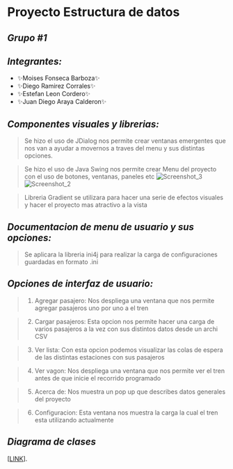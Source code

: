 # Proyecto Estructura de datos
## _Grupo #1_
## _Integrantes:_
- ✨Moises Fonseca Barboza✨
- ✨Diego Ramirez Corrales✨
- ✨Estefan Leon Cordero✨ 
- ✨Juan Diego Araya Calderon✨
## _Componentes visuales y librerias:_
>Se hizo el uso de JDialog nos permite crear
>ventanas emergentes que nos van a ayudar a movernos a 
>traves del menu y sus distintas opciones.

>Se hizo el uso de Java Swing nos permite crear
>Menu del proyecto con el uso de botones, ventanas, paneles etc
![Screenshot_3](https://github.com/judiarca/-2023_3C_SC-304_HE_J_G1/assets/92670091/8a2b5b3e-8c59-460a-9b53-44aa38ec51a0)
![Screenshot_2](https://github.com/judiarca/-2023_3C_SC-304_HE_J_G1/assets/92670091/4cb89dc0-f50d-4c84-bd5c-1c9bac193cbb)


>Libreria Gradient se utilizara para hacer una serie de efectos
>visuales y hacer el proyecto mas atractivo a la vista


## _Documentacion de menu de usuario y sus opciones:_
>Se aplicara la libreria ini4j para realizar
>la carga de configuraciones guardadas en formato .ini

## _Opciones de interfaz de usuario:_
>1) Agregar pasajero: Nos despliega una ventana que nos permite agregar pasajeros
>uno por uno a el tren

>2) Cargar pasajeros: Esta opcion nos permite hacer una carga de varios pasajeros
>a la vez con sus distintos datos desde un archi CSV

>3) Ver lista: Con esta opcion podemos visualizar las colas de espera de las distintas
>estaciones con sus pasajeros

>4) Ver vagon: Nos despliega una ventana que nos permite ver el tren antes de que inicie el recorrido programado

>5) Acerca de: Nos muestra un pop up que describes datos generales del proyecto

>6) Configuracion: Esta ventana nos muestra la carga la cual el tren esta utilizando actualmente   

## _Diagrama de clases_

[[LINK](https://viewer.diagrams.net/?tags=%7B%7D&highlight=0000ff&edit=_blank&layers=1&nav=1&title=diagramaFinal.drawio#R7Z1rc9u2EoZ%2FjWbaM9OOSOr60ZYTN62TuHWOe755YAmWGVOESlJJnF9%2FAIqkKGEFErQIpPTOZCYSTN34LIDdF4tFz5utvl1GZP34ni1o0HP7i28976Lnuk5%2FOOX%2FiZbnbcvIcbcNy8hfZBftGm787zR%2FZda68Rc03rswYSxI%2FPV%2B45yFIZ0ne20kitjX%2FcseWLD%2FqWuypFLDzZwEcuvf%2FiJ53LZO3PGu%2FTfqLx%2FzT3ZG2Q9ekfzi7JfEj2TBvpaavDc9bxYxlmwfrb7NaCBuXn5f%2Fn73%2FHdw9TS6%2FP3P%2BB%2Fy3%2FM%2FPn24%2FWX7Zm91XlL8hIiGSeO3%2Fv708Pa328Hn%2F62v3%2F75tX95dv%2F7L9lL%2Bl9IsMnu14wFJPu9yXN%2BE%2BOv%2FiogIX92%2FsDC5Cb7C78F5yTwlyF%2FPOffjUa84QuNEp%2Ff%2F7PsDwlb89b5ox8srsgz24hfECdk%2FpQ%2FO39kkf%2Bdvy0J%2BJ8c3sD%2FHCWZKbmjvStuxCt5c5%2B3RjTm11znt8Upmq5InGTXzFkQkHXs36dfWFyyItHSD89ZkrBV%2FkZsEy7oIntWcE6fJBF7KixHvL4mjAyauBv0W8kUMziXlK1oEj3zS7K%2FjvoZjOf9DvR1Z7VF22PJYgde1kiynrIs3rr4tL94zyLhkt%2BD4uNc7%2BDjBvLnOSPg8ziQvY8jAecekoSei7sYl22QPyj90l1TapkaVupIVtqbub0z%2FuX6xYN15H%2FhX4I%2F%2BsAW7G6emnH%2FQVCiKTX%2BtT2nXwAsWTcHlJQsOaAPyVE7jtdk7ofLq%2FSai8Gu5a%2FsDokmxl%2F7EKQ29OgvFjRMbSwhCdmaofgWa%2BaHSXoLh%2Bf8H%2F8Js%2F6vw96Qf6EZf%2B7snvN%2F4vIombGQmyPxU7uj3Ma%2FUmHngEUq%2B3q1RT7vk66ywEOLKBvgninocnebc%2FdDEqRDWbfRK0aux2QVZA%2FbMpCha9lAPC0DEXeP00%2FnFbSK1qxiPLFsFQPZKg4JB37qzGR3wwEn%2Bgr8Kw5SvF3O%2B5Mwh4tfHMkmPNkmPIB%2FQO5pcM1iP%2FGZeP9oe%2B2BXdiaC5z%2BoB7VSUtQhxLU9eY%2B8OcHA%2F%2BSJm%2FTOf%2BnnzvXrVtj6xgcx5%2Bjz09%2FDPpvouXm3dWUPV5e3iyBMGQ7fB9FnE%2FvnaUs0asL%2Fjhlz%2BC4DFKW3bmC73Zq5mRF1IdQ60Md1RyWW4Mqx2YF1C%2BMv9Lt01B03Aip1qc6rRn7t0ZVdqwLqtckJp9pxIQmSOMd3Mzf7q5X3RZt3okt01b4VveMBZSEohvHt5wAzrgaYAe2%2FSrnmHJ2MPHGOOtqgR3ZdqUc2WMukN4kEb%2Ft4h1W68hf%2BRE6ynp0p7Z9qqkMtxCxMqcqZ5vPxjHOwM2Je65tf2tS6UXHm%2FsS7bPglixZiL26PuOBbS9rXM%2FLSshVQEMcsDXQjm37WaPK7vtF%2BM44E2uCndpeSpDBXkbkgUkEjyRI9HuYINE7VYKEl2coKBIkhoBxePmFegkSzkGChDf5cRMkgKmlcBjTpfDeVkLPjFfkNnF7OVs8E26VfGDKlpbyBaaODlCVo9GotkkqMiQgE2xtfAL8Rgn8NsQPN6vblJdIxuse4ZMueWvbAZQIYdQO5IhRIvzal7y1oUJ5DBDUtla8VRpPOpD%2F5HfPldz3nloiO7E9bAO6rBTv0%2BQs8rmj19l44fRcwUSGtsDCuqwiyM%2BXQwN%2FxWfmqON0m0SDIzVdKIHBLF0gzj%2FILuRoLwTXcI4LKhpooTQGs2iBNdBDzZ038MmJBRvhriDd%2BnShdAazdIGU0P110Azxwv%2F8JO4N0q1NF0xfMEtXka2yHZXZfUJDGj2tkGt9rlD2glmubk2ufNLdJOkSKMKtCRfKYDALV5auroTjdDfzo%2FkmINHdBRO3FJX2KqW9wjqOi%2B9HlfZJM6G92CnbCaEdtlpVakY5SV1kZ9BItHRRba1leIpu%2F0MI6nCOOpAx98qU1Baw1tXHTyClwlQVngQ063TQkwCE1RZAj2xHeq4iFthl2fhhzH87iT5G%2FL7zKbaDvFtDbFI8hxHLwfxhGJ9nR169Zom1CVz7Crqr2IxQ2nryz8bn%2Ffc69bKw%2B%2BoQtq6iu4CKDidCvuoNJ43gWtfR3eoFsAWNydrnvtZfNF5THg0u2Fv%2F9eZFNuJsXVHPY%2FYS51KCGWo2PdOazWF2pAfUcwJNxBl3XrXxgHSLI2lyTyvUa%2BR%2B%2FuPqNQN5HDqGNlslQL4afE0mNsLfT1ZuJHqox%2BliNZjaCH89hUpTuBEddAhPJMJV0LWu0HjAKolU6eWPV7sY34SpfWFmoMhZLaC%2Bf90r8Y3IWhdk8kSPg1guW8qsF8u94lLAp4%2FlDksBD4ZALAfWAm621e0HrQUMG6vsOpRk4XX%2BEJ18qYNrBXFGt08P5BWdci5F7C83%2Fiuo46yzh60FMzBZzRcuQyW7jWUzIGJW8VmE6E%2BO3mTJXvj7qdLvt96lWBCa82j6I4%2BlUxxoBKc1gtolftsro6ES8%2Fat4II%2F8MNOzvO2zcCr6Wy2NxjIC8QSZNT8tLkOa7p5bYl%2BA8XScDHPo3KgQdR68d%2BBom5ZKSpb0iR%2Fhnw1%2BFovAzxQCLkHJdlv8iANCWtE3vZL%2FyqKTOwqESDcJnCtl%2F8d1iozgUNzE8nMdsScqzU1huazTDhBwBqArRcBHirWyEs1YpCtNlv75X6HilCoWEt9syd4IWANwNZr%2FQ4VgZEEONOykLAGYfslf2Xf6tqvv16Ouc%2FHzOHl%2B9XduqnPw7573Dq6kfo8AtzEQlIvJJqtMLlbPsckWaCv%2F7hJ0CPAVTysS0a%2B3eQHn3aMa9vrJRX0radIj6vpb%2BEh%2BdOSr5tF3V6%2Fx5NuW8AKroObzI4fqbZAd3On5IkS46vIWk%2BiHlWfFLLdG9tBxu1htZ5BPVLoOfvnZSJdbbrW97SPqk%2Fnwj3tL%2BdsfU%2F7SLHajYUpXhYiWy8Sm%2B9yx%2BPXTg%2FXeqXYca29aVsJBMnqKFu2Patc5z9O9jWfXdyIKbSybZZprfPG%2FfjtJgiQbH2y4Lq2WbLVpfliHIiboIVWtM2iVSgXxRT7ia2RqgZVaBXbLNXqcm0xYtXFCh1baxZrZfrJXKQERDMiKCzIAvHWxztwrTtQCqGivBme0icEqwEWKrNgFOxEEcfeJBG%2F771dceOOLgW1h3ds24eayMHsbX4m7yFGzBszXzNzWDeAegU1MydykC7ZKOYWHOniL04Vayu1YCKr4JcbEpI5%2F%2B1UjNWiB7zl%2F%2FrlQivpUXlnAfm8oSLDdXeVI1115a%2F4fS9d4kqXzPhIQ5asfJEnXfQbjejC3%2FuwgXTRDQl%2FZ%2FH2e4srhtIV1xvh5tKQ38jSO41w0qxrsF5NX9fJj1g8vcnKzm6eOF930sTiZCecNA%2BLk02ASQxMxff6jSbNf1Nxsqk8vO5SMbm1JPuefMhW9xHtdTAz8wXj0VR7AjW672OqqiW%2B1VYW2wOg%2BezVQbJt59xW8LdepGwqx3BStrVPV2ssTXR6%2BNbLlE2rU%2B3zAlWI%2F%2BT47Rcom2JQ3AbXuhXH2oqKp4q1zTzWQKVVB6j1gVqxrlm430uafEg9cM42VQuQcG3C1kuPTeUlzi1EOSvhIvfHsQ9rELZefGxa5xSJT6mvjWA1ImjrNcecPiCT5GRllST3qO%2B2Lchag7X1EmROv05qNjpZTZQw206W05fDoV36ST1pHtezTyjNH9RBGQOnsXuQUj5udmzIv2k52%2BkDRaX3%2FUUablZZwLcQ6VO98fmbD3ezj1dnoten14rnZ%2B%2FfffjIW2Yf319fvfl0dvExCx7GFzh4HY4NOjo%2BaJotDl6KEDEzBR44zPMMya1B3LwrbOFDh7m3LfRVWQeg8pu2DiCDtlB6X8ECnm0LAKR%2BwxbgAEHKodYvxoUOwj9RNY4qxpCebxpy9WpuHpvcdffgmRYRA9K%2BacRufcQdPlWmRcbAwSKmGavWZQ%2B8uEX%2BNHXzkbQO6TyB3SJpYIdpQboI3WiMcLUjsr59l0t1CtxuZ%2FicrdYBRcLahIFkXtNhlbymIwHEBIoGakpNN6utDArHUaRQgAvu2G3rw7U%2FMNfaJo5s9dkCxVhMs611VAHuEdcDC9ViMQ1WkT%2Bx67RIVpcsUIrFMFkXkCaPrqnf4fkx%2BoyBwiymGSvyJkq9FyE3hwyUaTENGdAmj3dkPCdIHzJUrMU05FoHuSHll1AGKreYpqwofXegQG9TknciNKLWQQ1UcTGNWhENFxJ0NnAjXb3Ej%2FxELot0FdVJd8M1duDGiF37blf1KRwxdt8mbIf2vS2FnIUnXTdhCmT1GmbqKfSOYnGB3Sc0pBH2Wm3Co751l8qTA%2BGD7OzduDwrln%2BRsg7l%2FB5bpKzQtMqF39G5agx5aN%2B5Uiw7lPb0IVYdrBPrfpUnq1if%2BK%2BSIOI%2Br%2Fb3eQ3z8%2BaKcw2hzdoDT7aPQe7MdXinl6dKEbyMyEMqz6T%2FY%2FqY3MV1tmyBNtbiGKTKD5yxgPTyg8x5XyZxLqnTuIugW9%2BhU2EOUCU2w%2BYAyDiFOdySpSgQyv%2B4xGJcbfCHirEZ5g%2Fo8EeqsZ3Nk43wGbpnBqfaq1VBG6y9Zhi3aktm6QjH8D374q98%2FntxgtdjDNVhM8wYCB6PdGkac0eVRZG%2FIJ2c31vkDGzYMsx5ACi6BecrUa%2FrbuZH801AorsLdp%2FGIoFoziV8RK6HHNi5ZRq5LP4VcpA4fSDy4znH6vbTv4nzB%2F7ZMHFX%2FrN7%2BGtE15QkP02cn5G%2FVuwGbO4yzV%2BW%2BEtyoLj3IP29Jzn%2FwQT56%2FGHznEwzF8WECWAuPWrgSpT02lrbevXQJH5Bq%2FOCuEY9X8tyPaHb0VaFPLU5QmdwW2YZ3UOVLRBqjpUwfO3DVNVSWLFYHxPPpOoiKTehFh%2Bswlt6Ehuw7RrFSmLN%2Fc%2B0n4pbeiobsO0q%2FdzkmVEl7uujaSbkIZO7zZLegioYwekFzT1p9Hz0qQLHt5tmK4iC0465HkbMF1QcdhzfEEDBK4LHDrU2yzwkQw8W50%2BoIi5U8ZrZPOxtqZ9eLkhdTh1aiRrtLgs85LBqeJIevspVSNV5UQx6Yifyf%2F7wPaSsmOni6BbT6mpMAf7KVUjVe6kwhxcNIfTm4P9DKuRKuGyZA77xtBFWzhVmlUF8h8gzWose6sSTVyn0ydbN7mqtXW6XMGC4s40HsG4Uoun9dF5rCgskw3OS5pcQ94botZBDR12aRi1Yo19tzMWUb8Ydd2NVC2iViy0q3u1i6h1Ym%2FoHEzDqGvVIUHUL0YNHYNpGLWiZtR%2Br94HjZy15DT7Ppmi%2FMx%2Bl0bOzTnbT58aKxbjd3uR9lIvELEG4jZzqfjTiIl88t3aSUTWj%2B%2FZgoor%2Fg8%3D)].


